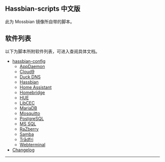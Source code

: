 ## Hassbian-scripts 中文版
此为 Mossbian 镜像所自带的脚本。


## 软件列表
以下为脚本所附软件列表，可进入查阅具体文档。

* [hassbian-config](/docs/hassbian_config.md)
  * [AppDaemon](/docs/appdaemon.md)
  * [Cloud9](/docs/cloud9.md)
  * [Duck DNS](/docs/duckdns.md)
  * [Hassbian](/docs/hassbian.md)
  * [Home Assistant](/docs/homeassistant.md)
  * [Homebridge](/docs/homebridge.md)
  * [HUE](/docs/hue.md)
  * [LibCEC](/docs/libcec.md)
  * [MariaDB](/docs/mariadb.md)
  * [Mosquitto](/docs/mosquitto.md)
  * [PostgreSQL](/docs/postgresql.md)
  * [MS SQL](/docs/mssql.md)
  * [RaZberry ](/docs/razberry.md)
  * [Samba](/docs/samba.md)
  * [Trådfri](/docs/tradfri.md)
  * [Webterminal](/docs/webterminal.md)
* [Changelog](https://github.com/home-assistant/hassbian-scripts/releases)

***


